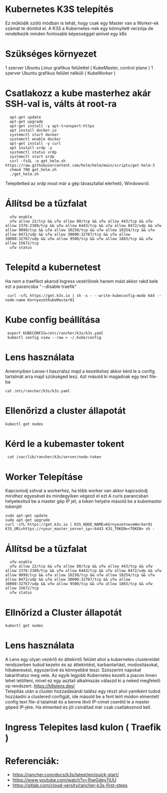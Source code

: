 # Kubernetes K3S telepítés

Ez működik szóló módban is tehát, hogy csak egy Master van a Worker-ek számát te döntöd el. A K3S a Kubernetes-nek egy könnyített verziója de rendelkezik minden fontosabb képességgel amivel egy k8s

# Szükséges környezet

1 szerver Ubuntu Linux grafikus felülettel ( KubeMaster, control plane )
1 szerver Ubuntu grafikus felület nélküli ( KubeWorker )

# Csatlakozz a kube masterhez akár SSH-val is, válts át root-ra

      apt-get update 
      apt-get upgrade
      apt-get install -y apt-transport-https
      apt install docker.io
      systemctl start docker
      systemctl enable docker
      apt-get install -y curl
      apt install xrdp -y
      systemctl status xrdp
      systemctl start xrdp
      curl -fsSL -o get_helm.sh https://raw.githubusercontent.com/helm/helm/main/scripts/get-helm-3
      chmod 700 get_helm.sh
      ./get_helm.sh
   
  Telepítetted az xrdp most már a gép távasztallal elérhető, Windowsról. 
  
# Állítsd be a tűzfalat

      ufw enable
      ufw allow 22/tcp && ufw allow 80/tcp && ufw allow 443/tcp && ufw allow 2376:2380/tcp && ufw allow 6443/tcp && ufw allow 8472/udp && ufw allow 9099/tcp && ufw allow 10250/tcp && ufw allow 10254/tcp && ufw allow 8472/udp && ufw allow 30000:32767/tcp && ufw allow 30000:32767/udp && ufw allow 9500/tcp && ufw allow 1883/tcp && ufw allow 15672/tcp
      ufw status
      
      

# Telepítd a kubernetest
 Ha nem a traefikot akarod Ingress vezérlőnek hanem mást akkor rakd bele ezt a parancsba "--disable traefik"

     curl -sfL https://get.k3s.io | sh -s - --write-kubeconfig-mode 644 --node-name KornyezetKubeMaster01
     
# Kube config beállítása
 
     export KUBECONFIG=/etc/rancher/k3s/k3s.yaml
     kubectl config view --raw > ~/.kube/config
   
# Lens használata
 Amennyiben Lense-t használsz majd a kezeléshez akkor kérd le a config tartalmát arra majd szükséged lesz. Azt másold ki magadnak egy text file-ba
 
    cat /etc/rancher/k3s/k3s.yaml
    
# Ellenőrizd a cluster állapotát

    kubectl get nodes
   
# Kérd le a kubemaster tokent

     cat /var/lib/rancher/k3s/server/node-token
     
#  Worker Telepításe
 Kapcsolodj sshval a workerhez, ha több worker van akkor kapcsolodj mindhez egyesével és mindegyiken végezd el ezt
 A curls parancsban helyetesítsd be a master gép IP jét, a token helyére másold be a kubemaster tokenjét
 
    sudo apt-get update 
    sudo apt-get upgrade
    curl -sfL https://get.k3s.io | K3S_NODE_NAME=KörnyezetneveWorker01 K3S_URL=https://<your_master_server_ip>:6443 K3S_TOKEN=<TOKEN> sh - 
 
# Állítsd be a tűzfalat

      ufw enable
      ufw allow 22/tcp && ufw allow 80/tcp && ufw allow 443/tcp && ufw allow 2376:2380/tcp && ufw allow 6443/tcp && ufw allow 8472/udp && ufw allow 9099/tcp && ufw allow 10250/tcp && ufw allow 10254/tcp && ufw allow 8472/udp && ufw allow 30000:32767/tcp && ufw allow 30000:32767/udp && ufw allow 9500/tcp && ufw allow 1883/tcp && ufw allow 15672/tcp
      ufw status

# Ellnőrizd a Cluster állapotát

    kubectl get nodes
    
# Lens használata
 A Lens egy olyan vezérlő és áttekintő felület ahol a kubernetes clustereidet rendszerben tudod kezelni és az áttekintést, karbantartást, modosításokat, hibakeresést, egyszerűvé és könnyebbé teszi. Szószerint napokat takarithatsz meg vele. Az egyik legjobb Kubernetes kezelő a piacon 
Innen lehet letölteni, mivel ez egy asztali alkalmazás válaszd ki a neked megfelelő op rendszert. https://k8slens.dev/  
Telepítás után a cluster hozzadásánál találsz egy részt ahol yamlként tudod hozzáadni a clustered configját, ide másold be a fent leírt módon elmentett config text file-d tatalmát és a benne lévő IP-címet cseréld le a master géped IP-jére. Ha elmented és jól csináltad már csak csatlakoznod kell.

# Ingress Telepites lasd kulon ( Traefik )


# Referenciák:
 
- https://rancher.com/docs/k3s/latest/en/quick-start/
- https://www.youtube.com/watch?v=1hwGdey7iUU
- https://gitlab.com/cloud-versity/rancher-k3s-first-steps

